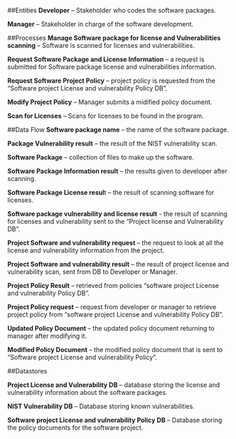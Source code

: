 
##Entities
**Developer** – Stakeholder who codes the software packages.

**Manager** – Stakeholder in charge of the software development.

##Processes
**Manage Software package for license and Vulnerabilities scanning** – Software is scanned for licenses and vulnerabilities.

**Request Software Package and License Information** – a request is submitted for Software package license and vulnerabilities information.

**Request Software Project Policy** – project policy is requested from the “Software project License and vulnerability Policy DB”.

**Modify Project Policy** – Manager submits a midified policy document.

**Scan for Licenses** – Scans for licenses to be found in the program.

##Data Flow
**Software package name** – the name of the software package.

**Package Vulnerability result** – the result of the NIST vulnerability scan.

**Software Package** – collection of files to make up the software.

**Software Package Information result** – the results given to developer after scanning.

**Software Package License resul**t – the result of scanning software for licenses.

**Software package vulnerability and license result** - the result of scanning for licenses and vulnerability sent to the “Project license and Vulnerability DB”.

**Project Software and vulnerability request** – the request to look at all the license and vulnerability information from the project.

**Project Software and vulnerability result** – the result of project license and vulnerability scan, sent from DB to Developer or Manager.

**Project Policy Result** – retrieved from policies “software project License and vulnerability Policy DB”.

**Project Policy request** – request from developer or manager to retrieve project policy from “software project License and vulnerability Policy DB”.

**Updated Policy Document** – the updated policy document returning to manager after modifying it.

**Modified Policy Document** – the modified policy document that is sent to “Software project License and vulnerability Policy”.

##Datastores

**Project License and Vulnerability DB** – database storing the license and vulnerability information about the software packages.

**NIST Vulnerability DB** – Database storing known vulnerabilities.

**Software project License and vulnerability Policy DB** – Database storing the policy documents for the software project.
